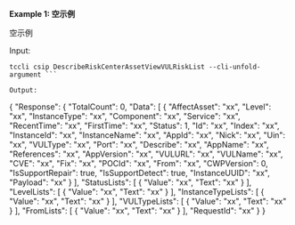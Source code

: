 **Example 1: 空示例**

空示例

Input: 

```
tccli csip DescribeRiskCenterAssetViewVULRiskList --cli-unfold-argument ```

Output: 
```
{
    "Response": {
        "TotalCount": 0,
        "Data": [
            {
                "AffectAsset": "xx",
                "Level": "xx",
                "InstanceType": "xx",
                "Component": "xx",
                "Service": "xx",
                "RecentTime": "xx",
                "FirstTime": "xx",
                "Status": 1,
                "Id": "xx",
                "Index": "xx",
                "InstanceId": "xx",
                "InstanceName": "xx",
                "AppId": "xx",
                "Nick": "xx",
                "Uin": "xx",
                "VULType": "xx",
                "Port": "xx",
                "Describe": "xx",
                "AppName": "xx",
                "References": "xx",
                "AppVersion": "xx",
                "VULURL": "xx",
                "VULName": "xx",
                "CVE": "xx",
                "Fix": "xx",
                "POCId": "xx",
                "From": "xx",
                "CWPVersion": 0,
                "IsSupportRepair": true,
                "IsSupportDetect": true,
                "InstanceUUID": "xx",
                "Payload": "xx"
            }
        ],
        "StatusLists": [
            {
                "Value": "xx",
                "Text": "xx"
            }
        ],
        "LevelLists": [
            {
                "Value": "xx",
                "Text": "xx"
            }
        ],
        "InstanceTypeLists": [
            {
                "Value": "xx",
                "Text": "xx"
            }
        ],
        "VULTypeLists": [
            {
                "Value": "xx",
                "Text": "xx"
            }
        ],
        "FromLists": [
            {
                "Value": "xx",
                "Text": "xx"
            }
        ],
        "RequestId": "xx"
    }
}
```

